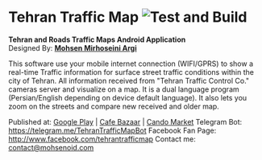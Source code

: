 Tehran Traffic Map ![Test and Build](https://github.com/mohsenoid/tehran_traffic_map/workflows/Test%20and%20Build/badge.svg)
==================

<b>Tehran and Roads Traffic Maps Android Application</b><br />
Designed By: <a href="http://www.mirhoseini.com" target="_blank"><b>Mohsen Mirhoseini Argi</b></a>

This software use your mobile internet connection (WIFI/GPRS) to show a real-time Traffic information for surface street traffic conditions within the city of Tehran. All information received from "Tehran Traffic Control Co." cameras server and visualize on a map. It is a dual language program (Persian/English depending on device default language).
It also lets you zoom on the streets and compare new received and older map.

Published at: <a href="https://play.google.com/store/apps/details?id=com.tehran.traffic"> Google Play</a> | <a href="http://cafebazaar.ir/app/com.tehran.traffic" target="_blank">Cafe Bazaar</a> | <a href="http://cando.asr24.com/app.jsp?appId=291953" target="_blank">Cando Market</a>
Telegram Bot: <a href="https://telegram.me/TehranTrafficMapBot" target="_blank">https://telegram.me/TehranTrafficMapBot</a>
Facebook Fan Page: <a href="http://www.facebook.com/tehrantrafficmap" target="_blank">http://www.facebook.com/tehrantrafficmap</a>
Contact me: contact@mohsenoid.com
